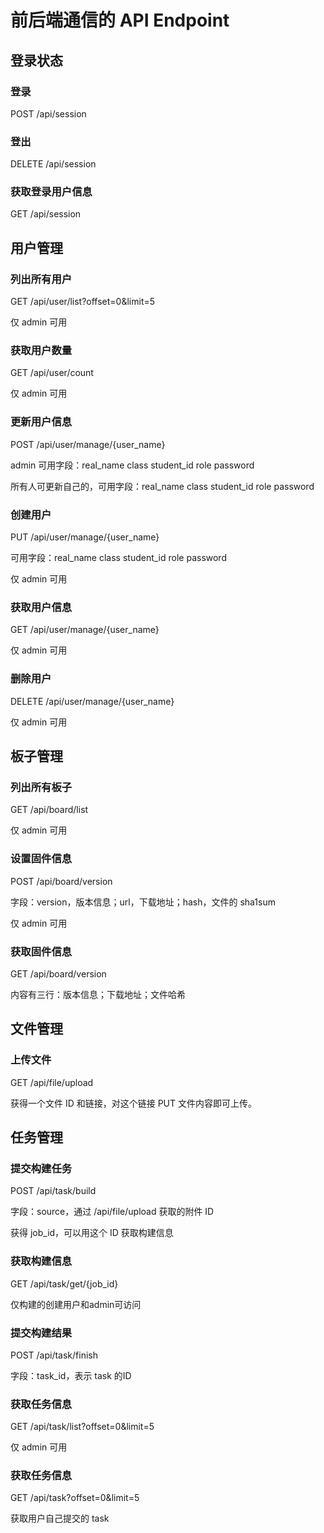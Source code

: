 # 前后端通信的 API Endpoint

## 登录状态

### 登录

POST /api/session

### 登出

DELETE /api/session

### 获取登录用户信息

GET /api/session

## 用户管理

### 列出所有用户

GET /api/user/list?offset=0&limit=5

仅 admin 可用

### 获取用户数量

GET /api/user/count

仅 admin 可用

### 更新用户信息

POST /api/user/manage/{user_name}

admin 可用字段：real_name class student_id role password

所有人可更新自己的，可用字段：real_name class student_id role password

### 创建用户

PUT /api/user/manage/{user_name}

可用字段：real_name class student_id role password

仅 admin 可用

### 获取用户信息

GET /api/user/manage/{user_name}

仅 admin 可用

### 删除用户

DELETE /api/user/manage/{user_name}

仅 admin 可用

## 板子管理

### 列出所有板子

GET /api/board/list

仅 admin 可用

### 设置固件信息

POST /api/board/version

字段：version，版本信息；url，下载地址；hash，文件的 sha1sum

仅 admin 可用

### 获取固件信息

GET /api/board/version

内容有三行：版本信息；下载地址；文件哈希

## 文件管理

### 上传文件

GET /api/file/upload

获得一个文件 ID 和链接，对这个链接 PUT 文件内容即可上传。

## 任务管理

### 提交构建任务

POST /api/task/build

字段：source，通过 /api/file/upload 获取的附件 ID

获得 job_id，可以用这个 ID 获取构建信息

### 获取构建信息

GET /api/task/get/{job_id}

仅构建的创建用户和admin可访问

### 提交构建结果

POST /api/task/finish

字段：task_id，表示 task 的ID

### 获取任务信息

GET /api/task/list?offset=0&limit=5

仅 admin 可用

### 获取任务信息

GET /api/task?offset=0&limit=5

获取用户自己提交的 task